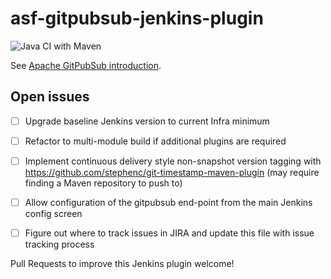 # asf-gitpubsub-jenkins-plugin

![Java CI with Maven](https://github.com/apache/infrastructure-jenkins/workflows/Java%20CI%20with%20Maven/badge.svg)

See [Apache GitPubSub introduction](https://www.apache.org/dev/gitpubsub.html).

## Open issues

<!-- Remove these as they are done, add additional as necessary -->

- [ ] Upgrade baseline Jenkins version to current Infra minimum
- [ ] Refactor to multi-module build if additional plugins are required
- [ ] Implement continuous delivery style non-snapshot version tagging with https://github.com/stephenc/git-timestamp-maven-plugin (may require finding a Maven repository to push to)
- [ ] Allow configuration of the gitpubsub end-point from the main Jenkins config screen
- [ ] Figure out where to track issues in JIRA and update this file with issue tracking process


Pull Requests to improve this Jenkins plugin welcome!
